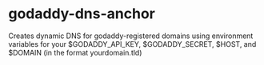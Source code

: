 # godaddy-dns-anchor
Creates dynamic DNS for godaddy-registered domains using environment variables for your $GODADDY_API_KEY, $GODADDY_SECRET, $HOST, and $DOMAIN (in the format yourdomain.tld)
